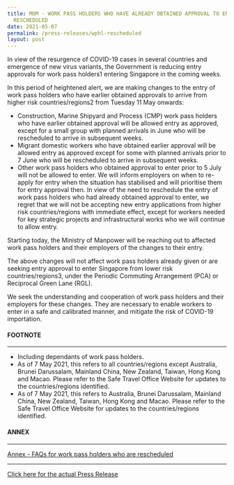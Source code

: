 ```yaml
---
title: MOM - WORK PASS HOLDERS WHO HAVE ALREADY OBTAINED APPROVAL TO ENTER TO BE
  RESCHEDULED
date: 2021-05-07
permalink: /press-releases/wphl-rescheduled
layout: post
---
```


In view of the resurgence of COVID-19 cases in several countries and emergence of new virus variants, the Government is reducing entry approvals for work pass holders1 entering Singapore in the coming weeks.  

In this period of heightened alert, we are making changes to the entry of work pass holders who have earlier obtained approvals to arrive from higher risk countries/regions2 from Tuesday 11 May onwards:

- Construction, Marine Shipyard and Process (CMP) work pass holders who have earlier obtained approval will be allowed entry as approved, except for a small group with planned arrivals in June who will be rescheduled to arrive in subsequent weeks.
- Migrant domestic workers who have obtained earlier approval will be allowed entry as approved except for some with planned arrivals prior to 7 June who will be rescheduled to arrive in subsequent weeks.
- Other work pass holders who obtained approval to enter prior to 5 July will not be allowed to enter. We will inform employers on when to re-apply for entry when the situation has stabilised and will prioritise them for entry approval then.
In view of the need to reschedule the entry of work pass holders who had already obtained approval to enter, we regret that we will not be accepting new entry applications from higher risk countries/regions with immediate effect, except for workers needed for key strategic projects and infrastructural works who we will continue to allow entry.

Starting today, the Ministry of Manpower will be reaching out to affected work pass holders and their employers of the changes to their entry.

The above changes will not affect work pass holders already given or are seeking entry approval to enter Singapore from lower risk countries/regions3, under the Periodic Commuting Arrangement (PCA) or Reciprocal Green Lane (RGL).

We seek the understanding and cooperation of work pass holders and their employers for these changes. They are necessary to enable workers to enter in a safe and calibrated manner, and mitigate the risk of COVID-19 importation.

 
#### FOOTNOTE

---
- Including dependants of work pass holders.
- As of 7 May 2021, this refers to all countries/regions except Australia, Brunei Darussalam, Mainland China, New Zealand, Taiwan, Hong Kong and Macao. Please refer to the Safe Travel Office Website for updates to the countries/regions identified.
- As of 7 May 2021, this refers to Australia, Brunei Darussalam, Mainland China, New Zealand, Taiwan, Hong Kong and Macao. Please refer to the Safe Travel Office Website for updates to the countries/regions identified.

#### ANNEX
---

<a href="https://www.mom.gov.sg/-/media/mom/documents/press-releases/2021/annex---faqs-for-work-pass-holders-who-are-rescheduled.pdf">Annex - FAQs for work pass holders who are rescheduled</a>

---

<a href="https://www.mom.gov.sg/newsroom/press-releases/2021/0705-work-pass-holders-who-have-already-obtained-approval-to-enter-to-be-rescheduled">Click here for the actual Press Release</a>